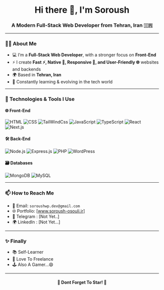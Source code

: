 <h1 align="center">Hi there 👋, I'm Soroush</h1>
<h3 align="center">A Modern Full-Stack Web Developer from Tehran, Iran 🇮🇷</h3>

---

### 🧑‍💻 About Me

- 💻 I’m a **Full-Stack Web Developer**, with a stronger focus on **Front-End**
- ⚡ I create **Fast ⚡, Native 🎯, Responsive 📱, and User-Friendly 🌐** websites and backends
- 🌍 Based in **Tehran, Iran**
- 🧠 Constantly learning & evolving in the tech world

---

### 🚀 Technologies & Tools I Use

#### 🌐 Front-End
![HTML](https://img.shields.io/badge/-HTML5-E34F26?logo=html5&logoColor=white&style=for-the-badge)
![CSS](https://img.shields.io/badge/-CSS3-1572B6?logo=css3&logoColor=white&style=for-the-badge)
![TailWindCss](https://img.shields.io/badge/-Tailwind_CSS-06B6D4?logo=tailwindcss&logoColor=white&style=for-the-badge)
![JavaScript](https://img.shields.io/badge/-JavaScript-F7DF1E?logo=javascript&logoColor=black&style=for-the-badge)
![TypeScript](https://img.shields.io/badge/-TypeScript-3178C6?logo=typescript&logoColor=white&style=for-the-badge)
![React](https://img.shields.io/badge/-React-61DAFB?logo=react&logoColor=black&style=for-the-badge)
![Next.js](https://img.shields.io/badge/-Next.js-000000?logo=next.js&logoColor=white&style=for-the-badge)

#### 🛠️ Back-End
![Node.js](https://img.shields.io/badge/-Node.js-339933?logo=node.js&logoColor=white&style=for-the-badge)
![Express.js](https://img.shields.io/badge/-Express.js-000000?logo=express&logoColor=white&style=for-the-badge)
![PHP](https://img.shields.io/badge/-PHP-777BB4?logo=php&logoColor=white&style=for-the-badge)
![WordPress](https://img.shields.io/badge/-WordPress-21759B?logo=wordpress&logoColor=white&style=for-the-badge)

#### 🗃️ Databases
![MongoDB](https://img.shields.io/badge/-MongoDB-47A248?logo=mongodb&logoColor=white&style=for-the-badge)
![MySQL](https://img.shields.io/badge/-MySQL-4479A1?logo=mysql&logoColor=white&style=for-the-badge)

---

### 📫 How to Reach Me

- 📧 Email: `soroushwp.dev@gmail.com`
- 🌐 Portfolio: [www.soroush-osouli.ir]
- 💬 Telegram : [Not Yet..]
- 🌍 LinkedIn : [Not Yet...]

---

### ✨ Finally

- 📚 Self-Learner
- 🤝 Love To Freelance
- 🕹️ Also A Gamer...😄

---

<h4 align="center">🚀 Dont Forget To Star! 🌟</h4>

